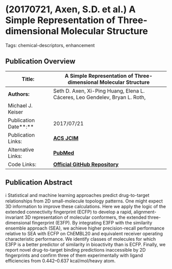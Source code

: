 # (20170721, Axen, S.D. et al.) A Simple Representation of Three-dimensional Molecular Structure

Tags: chemical-descriptors, enhancement

## Publication Overview

| **Title:**  | A Simple Representation of Three-dimensional Molecular Structure |
| --- | --- |
| **Authors:**  | Seth D. Axen, Xi-Ping Huang, Elena L. Cáceres, Leo Gendelev, Bryan L. Roth,
Michael J. Keiser |
| Publication Date**:**  | 2017/07/21 |
| Publication Links: | [**ACS JCIM**](https://pubs.acs.org/doi/full/10.1021/acs.jmedchem.7b00696) |
| Alternative Links: | [**PubMed**](https://www.ncbi.nlm.nih.gov/pmc/articles/PMC6075869/) |
| Code Links: | [**Official GitHub Repository**](https://github.com/keiserlab/e3fp/tree/1.1) |

## Publication Abstract

<aside>
ℹ️ Statistical and machine learning approaches predict drug-to-target relationships from 2D small-molecule topology patterns. One might expect 3D information to improve these calculations. Here we apply the logic of the extended connectivity fingerprint (ECFP) to develop a rapid, alignment-invariant 3D representation of molecular conformers, the extended three-dimensional fingerprint (E3FP). By integrating E3FP with the similarity ensemble approach (SEA), we achieve higher precision-recall performance relative to SEA with ECFP on ChEMBL20 and equivalent receiver operating characteristic performance. We identify classes of molecules for which E3FP is a better predictor of similarity in bioactivity than is ECFP. Finally, we report novel drug-to-target binding predictions inaccessible by 2D fingerprints and confirm three of them experimentally with ligand efficiencies from 0.442–0.637 kcal/mol/heavy atom.

</aside>